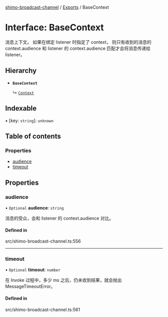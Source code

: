 [shimo-broadcast-channel](../README.md) / [Exports](../modules.md) / BaseContext

# Interface: BaseContext

消息上下文。
如果在绑定 listener 时指定了 context，
则只有收到的消息的 context.audience 和 listener 的 context.audience 匹配才会将消息传递给 listener。

## Hierarchy

- **`BaseContext`**

  ↳ [`Context`](Context.md)

## Indexable

▪ [key: `string`]: `unknown`

## Table of contents

### Properties

- [audience](BaseContext.md#audience)
- [timeout](BaseContext.md#timeout)

## Properties

### audience

• `Optional` **audience**: `string`

消息的受众，会和 listener 的 context.audience 对比。

#### Defined in

src/shimo-broadcast-channel.ts:556

___

### timeout

• `Optional` **timeout**: `number`

在 Invoke 过程中，多少 ms 之后，仍未收到结果，就会抛出 MessageTimeoutError。

#### Defined in

src/shimo-broadcast-channel.ts:561
